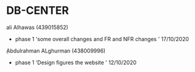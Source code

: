 # DB-CENTER
ali Alhawas (439015852)
- phase 1 'some overall changes and FR and NFR changes ' 17/10/2020

ِAbdulrahman ALghurman (438009996)
- phase 1 'Design figures the website ' 12/10/2020

